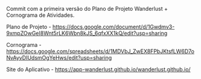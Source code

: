 Commit com a primeira versão do Plano de Projeto Wanderlust + Cornograma de Atividades. 

Plano de Projeto - https://docs.google.com/document/d/1Gwdmv3-9xmpZOwGeI8Wnt5rLK6Wbn8kJS_6qfxXX1kQ/edit?usp=sharing

Cornograma - https://docs.google.com/spreadsheets/d/1MDVbJ_ZwEX8FPbJKtsfLW6D7oNvAyvDIUdsmOgYeHws/edit?usp=sharing

Site do Aplicativo - https://app-wanderlust.github.io/wanderlust.github.io/
